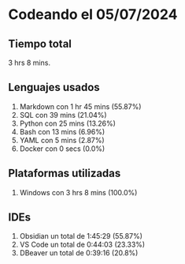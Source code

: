 # Codeando el 05/07/2024

## Tiempo total
3 hrs 8 mins.

## Lenguajes usados
1. Markdown con 1 hr 45 mins (55.87%)
1. SQL con 39 mins (21.04%)
1. Python con 25 mins (13.26%)
1. Bash con 13 mins (6.96%)
1. YAML con 5 mins (2.87%)
1. Docker con 0 secs (0.0%)

## Plataformas utilizadas
1. Windows con 3 hrs 8 mins (100.0%)

## IDEs
1. Obsidian un total de 1:45:29 (55.87%)
1. VS Code un total de 0:44:03 (23.33%)
1. DBeaver un total de 0:39:16 (20.8%)
